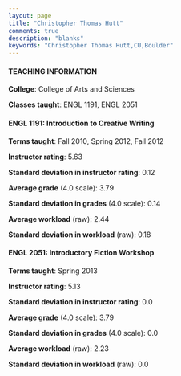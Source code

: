 ```yaml
---
layout: page
title: "Christopher Thomas Hutt" 
comments: true
description: "blanks"
keywords: "Christopher Thomas Hutt,CU,Boulder"
---
```

<head>
<script src="https://ajax.googleapis.com/ajax/libs/jquery/2.1.3/jquery.min.js"></script>
<script src="https://dl.dropboxusercontent.com/s/pc42nxpaw1ea4o9/highcharts.js?dl=0"></script>
<!-- <script src="../assets/js/highcharts.js"></script> -->
<style type="text/css">@font-face {
	font-family: "Bebas Neue";
	src: url(https://www.filehosting.org/file/details/544349/BebasNeue Regular.otf) format("opentype");
	}
	h1.Bebas { 
		font-family: "Bebas Neue", Verdana, Tahoma;
	}
</style>
</head>
	   
#### TEACHING INFORMATION

**College**: College of Arts and Sciences

**Classes taught**: ENGL 1191, ENGL 2051

#### ENGL 1191: Introduction to Creative Writing

**Terms taught**: Fall 2010, Spring 2012, Fall 2012

**Instructor rating**: 5.63

**Standard deviation in instructor rating**: 0.12

**Average grade** (4.0 scale): 3.79

**Standard deviation in grades** (4.0 scale): 0.14

**Average workload** (raw): 2.44

**Standard deviation in workload** (raw): 0.18

#### ENGL 2051: Introductory Fiction Workshop

**Terms taught**: Spring 2013

**Instructor rating**: 5.13

**Standard deviation in instructor rating**: 0.0

**Average grade** (4.0 scale): 3.79

**Standard deviation in grades** (4.0 scale): 0.0

**Average workload** (raw): 2.23

**Standard deviation in workload** (raw): 0.0

